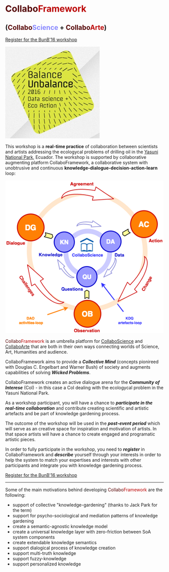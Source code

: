 # <span style='font-weight:bold'><span style='color: #550000'>Collabo</span><span style='color: #bb0000'>Framework</span>
## (<span style='color: #550000'>Collabo</span><span style='color: #8888ff;'>Science</span> + <span style='color: #550000'>Collabo</span><span style='color: #bb0000'>Arte</span>)</span>

[Register for the BunB'16 workshop](http://knalledge.org/prod/#/register/route/whoAmI___0route___0map___1id___15732ba0d051e2f6f47c6558f___1route___1http%3A___2___2knalledge.org___2bunb-registered.html)

![BunB'16 logo](../../../documents/images/BunB2015data-science-300x290.jpg)

This workshop is a **real-time practice** of collaboration between scientists and artists addressing the ecologycal problems of drilling oil in the [Yasuni National Park](https://en.wikipedia.org/wiki/Yasuni_National_Park), Ecuador. The workshop is supported by collaborative augmenting platform CollaboFramework, a collaborative system with unobtrusive and continuous **knowledge-dialogue-decision-action-learn** loop:

![CollaboScience-spiral](../../../documents/diagrams/CollaboScience-spiral.png)

<span style='color: #550000'>Collabo</span><span style='color: #bb0000'>Framework</span> is an umbrella platform for [CollaboScience](http://www.CollaboScience.com) and [CollaboArte](http://www.CollaboArte.com) that are both in their own ways connecting worlds of Science, Art, Humanities and audience.

CollaboFramework aims to provide a ***Collective Mind*** (concepts pionireed with Douglas C. Engelbart and Warner Bush) of society and augments capabilities of solving ***Wicked Problems***.

CollaboFramework creates an active dialogue arena for the ***Community of Interese*** (CoI) - in this case a CoI dealing with the ecologycal problem in the Yasuni National Park.

As a workshop participant, you will have a chance to ***participate in the real-time collaboration*** and contribute creating scientific and artistic artefacts and be part of knowledge gardening process.

The outcome of the workshop will be used in the ***post-event period*** which will serve as an creative space for inspiration and motivation of artists. In that space artists will have a chance to create engaged and programatic artistic pieces.

In order to fully participate in the workshop, you need to ***register*** in CollaboFramework and ***describe*** yourself through your interests in order to help the system to match your expertises and interests with other participants and integrate you with knowledge gardening process.

[Register for the BunB'16 workshop](http://knalledge.org/prod/#/register/route/whoAmI___0route___0map___1id___15732ba0d051e2f6f47c6558f___1route___1http%3A___2___2knalledge.org___2bunb-registered.html)

-----

Some of the main motivations behind developing <span style='color: #550000'>Collabo</span><span style='color: #bb0000'>Framework</span> are the following:

* support of collective "knowledge-gardening" (thanks to Jack Park for the term)
* support for psycho-sociological and mediation patterns of knowledge gardening
* create a semantic-agnostic knowledge model
* create a universal knowledge layer with zero-friction between SoA system components
* create extendable knowledge semantics
* support dialogical process of knowledge creation
* support multi-truth knowledge
* support fuzzy-knowledge
* support personalized knowledge
